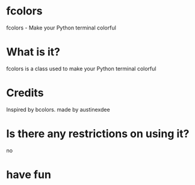 # fcolors
fcolors - Make your Python terminal colorful


# What is it?

fcolors is a class used to make your Python terminal colorful

# Credits

Inspired by bcolors.
made by austinexdee

# Is there any restrictions on using it?
no

# have fun
